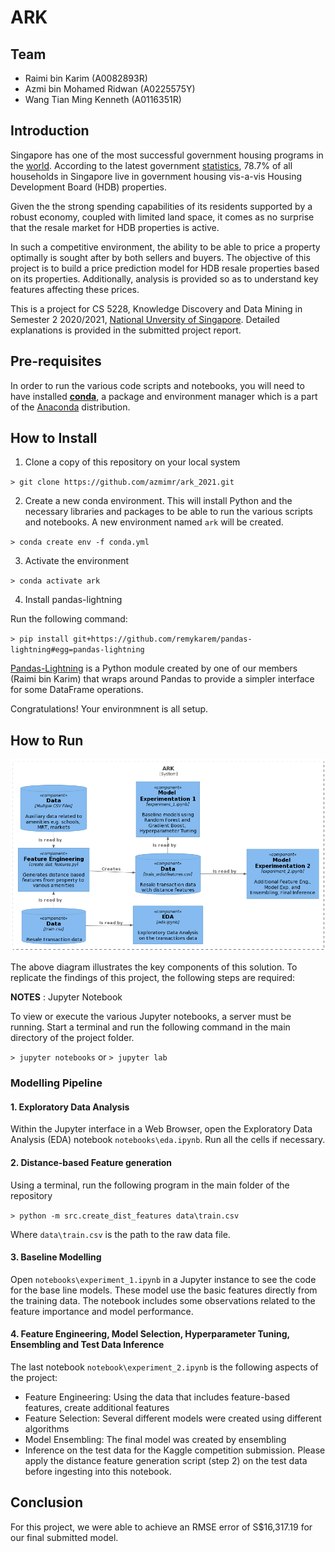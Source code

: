 # ARK

## Team
- Raimi bin Karim (A0082893R)
- Azmi bin Mohamed Ridwan (A0225575Y)
- Wang Tian Ming Kenneth (A0116351R)

## Introduction
Singapore has one of the most successful government housing programs in the [world](https://blogs.worldbank.org/sustainablecities/what-about-singapore-lessons-best-public-housing-program-world). According to the latest government [statistics](https://www.singstat.gov.sg/find-data/search-by-theme/households/households/latest-data), 78.7% of all households in Singapore live in government housing vis-a-vis Housing Development Board (HDB) properties.

Given the the strong spending capabilities of its residents supported by a robust economy, coupled with limited land space, it comes as no surprise that the resale market for HDB properties is active.

In such a competitive environment, the ability to be able to price a property optimally is sought after by both sellers and buyers. The objective of this project is to build a price prediction model for HDB resale properties based on its properties. Additionally, analysis is provided so as to understand key features affecting these prices.

This is a project for CS 5228, Knowledge Discovery and Data Mining in Semester 2 2020/2021, [National Unversity of Singapore](www.nus.edu.sg). Detailed explanations is provided in the submitted project report.

## Pre-requisites
In order to run the various code scripts and notebooks, you will need to have installed **[conda](https://conda.io/projects/conda/en/latest/index.html)**, a package and environment manager which is a part of the [Anaconda](https://docs.anaconda.com/anaconda/install/) distribution.

## How to Install

1. Clone a copy of this repository on your local system

`> git clone https://github.com/azmimr/ark_2021.git`

2. Create a new conda environment. This will install Python and the necessary libraries and packages to be able to run the various scripts and notebooks. A new environment named `ark` will be created.

`> conda create env -f conda.yml`

3. Activate the environment

`> conda activate ark`

4. Install pandas-lightning

Run the following command:

`> pip install git+https://github.com/remykarem/pandas-lightning#egg=pandas-lightning`

[Pandas-Lightning](https://pandas-lightning.readthedocs.io/en/latest/index.html) is a Python module created by one of our members (Raimi bin Karim) that wraps around Pandas to provide a simpler interface for some DataFrame operations.

Congratulations! Your environmnent is all setup.

## How to Run

![image](images/system.png)

The above diagram illustrates the key components of this solution. To replicate the findings of this project, the following steps are required:

**NOTES** : Jupyter Notebook

To view or execute the various Jupyter notebooks, a server must be running. Start a terminal and run the following command in the main directory of the project folder. 

`> jupyter notebooks` or `> jupyter lab`


### Modelling Pipeline

#### 1. Exploratory Data Analysis

Within the Jupyter interface in a Web Browser, open the Exploratory Data Analysis (EDA) notebook `notebooks\eda.ipynb`. Run all the cells if necessary.

#### 2. Distance-based Feature generation
Using a terminal, run the following program in the main folder of the repository

`> python -m src.create_dist_features data\train.csv`

Where `data\train.csv` is the path to the raw data file.

#### 3. Baseline Modelling

Open `notebooks\experiment_1.ipynb` in a Jupyter instance to see the code for the base line models. These model use the basic features directly from the training data. The notebook includes some observations related to the feature importance and model performance.

#### 4. Feature Engineering, Model Selection, Hyperparameter Tuning, Ensembling and Test Data Inference
The last notebook `notebook\experiment_2.ipynb` is the following aspects of the project:

- Feature Engineering: Using the data that includes feature-based features, create additional features
- Feature Selection: Several different models were created using different algorithms
- Model Ensembling: The final model was created by ensembling 
- Inference on the test data for the Kaggle competition submission. Please apply the distance feature generation script (step 2) on the test data before ingesting into this notebook.


## Conclusion

For this project, we were able to achieve an RMSE error of S$16,317.19 for our final submitted model.




